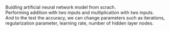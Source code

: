 Buidling artificial neural network model from scrach. </br>
Performing addition with two inputs and multiplication with two inputs. </br>
And to the test the accuracy,  we can change parameters such as iterations, regularization parameter, learning rate, number of hidden layer nodes.